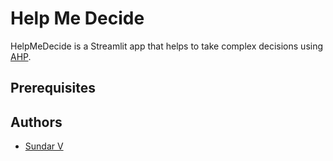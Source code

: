 # Help Me Decide

<p> HelpMeDecide is a Streamlit app that helps to take complex decisions using <a href="https://en.wikipedia.org/wiki/Analytic_hierarchy_process">AHP</a>.</p>

## Prerequisites

## Authors

- [Sundar V](http://msundarv.com/)